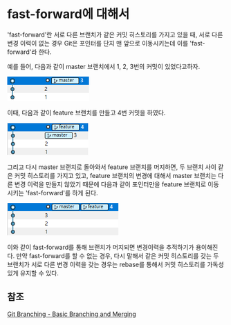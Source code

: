 # fast-forward에 대해서

'fast-forward'란 서로 다른 브랜치가 같은 커밋 히스토리를 가지고 있을 때, 서로 다른 변경 이력이 없는 경우 Git은 포인터를 단지 맨 앞으로 이동시키는데 이를 'fast-forward'라 한다.

예를 들어, 다음과 같이 master 브랜치에서 1, 2, 3번의 커밋이 있었다고하자.

![master](ex_1.png)

이때, 다음과 같이 feature 브랜치를 만들고 4번 커밋을 하였다.

![feature](ex_2.png)

그리고 다시 master 브랜치로 돌아와서 feature 브랜치를 머지하면, 두 브랜치 사이 같은 커밋 히스토리를 가지고 있고, feature 브랜치의 변경에 대해서 master 브랜치는 다른 변경 이력을 만들지 않았기 때문에 다음과 같이 포인터만을 feature 브랜치로 이동 시키는 'fast-forward'를 하게 된다.

![fast-forward](ex_3.png)

이와 같이 fast-forward를 통해 브랜치가 머지되면 변경이력을 추적하기가 용이해진다. 만약 fast-forward를 할 수 없는 경우, 다시 말해서 같은 커밋 히스토리를 갖는 두 브랜치가 서로 다른 변경 이력을 갖는 경우는 rebase를 통해서 커밋 히스토리를 가독성 있게 유지할 수 있다.

## 참조

[Git Branching - Basic Branching and Merging](https://git-scm.com/book/en/v2/Git-Branching-Basic-Branching-and-Merging)
